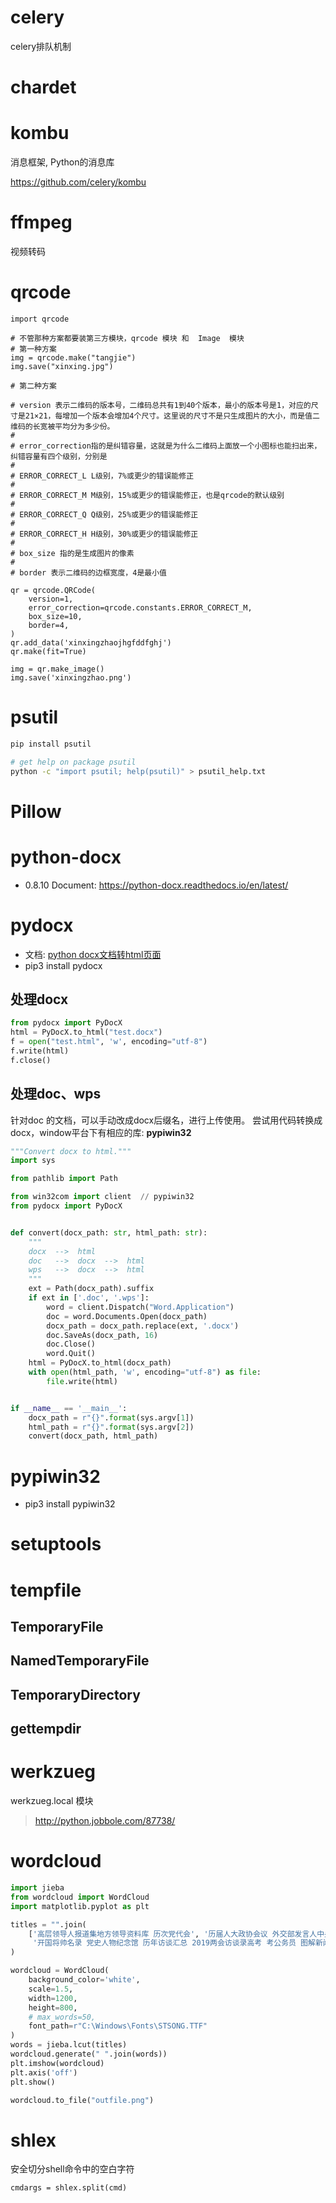 # celery

celery排队机制

# chardet



# kombu

消息框架,  Python的消息库

https://github.com/celery/kombu



# ffmpeg

视频转码





# qrcode

```
import qrcode

# 不管那种方案都要装第三方模块，qrcode 模块 和  Image  模块
# 第一种方案
img = qrcode.make("tangjie")
img.save("xinxing.jpg")

# 第二种方案

# version 表示二维码的版本号，二维码总共有1到40个版本，最小的版本号是1，对应的尺寸是21×21，每增加一个版本会增加4个尺寸。这里说的尺寸不是只生成图片的大小，而是值二维码的长宽被平均分为多少份。
#
# error_correction指的是纠错容量，这就是为什么二维码上面放一个小图标也能扫出来，纠错容量有四个级别，分别是
#
# ERROR_CORRECT_L L级别，7%或更少的错误能修正
#
# ERROR_CORRECT_M M级别，15%或更少的错误能修正，也是qrcode的默认级别
#
# ERROR_CORRECT_Q Q级别，25%或更少的错误能修正
#
# ERROR_CORRECT_H H级别，30%或更少的错误能修正
#
# box_size 指的是生成图片的像素
#
# border 表示二维码的边框宽度，4是最小值

qr = qrcode.QRCode(
    version=1,
    error_correction=qrcode.constants.ERROR_CORRECT_M,
    box_size=10,
    border=4,
)
qr.add_data('xinxingzhaojhgfddfghj')
qr.make(fit=True)

img = qr.make_image()
img.save('xinxingzhao.png')

```







# psutil

```bash
pip install psutil

# get help on package psutil
python -c "import psutil; help(psutil)" > psutil_help.txt
```





# Pillow



# python-docx

- 0.8.10 Document:  https://python-docx.readthedocs.io/en/latest/

# pydocx

- 文档: [python docx文档转html页面](https://www.cnblogs.com/taixiang/p/9978456.html)
-  pip3 install pydocx 



## 处理docx

```python
from pydocx import PyDocX
html = PyDocX.to_html("test.docx")
f = open("test.html", 'w', encoding="utf-8")
f.write(html)
f.close()
```



## 处理doc、wps

针对doc 的文档，可以手动改成docx后缀名，进行上传使用。 尝试用代码转换成docx，window平台下有相应的库:   **pypiwin32**

```python
"""Convert docx to html."""
import sys

from pathlib import Path

from win32com import client  // pypiwin32
from pydocx import PyDocX


def convert(docx_path: str, html_path: str):
    """
    docx  -->  html
    doc   -->  docx  -->  html
    wps   -->  docx  -->  html
    """
    ext = Path(docx_path).suffix
    if ext in ['.doc', '.wps']:
        word = client.Dispatch("Word.Application")
        doc = word.Documents.Open(docx_path)
        docx_path = docx_path.replace(ext, '.docx')
        doc.SaveAs(docx_path, 16)
        doc.Close()
        word.Quit()
    html = PyDocX.to_html(docx_path)
    with open(html_path, 'w', encoding="utf-8") as file:
        file.write(html)


if __name__ == '__main__':
    docx_path = r"{}".format(sys.argv[1])
    html_path = r"{}".format(sys.argv[2])
    convert(docx_path, html_path)
```







# pypiwin32

- pip3 install pypiwin32





# setuptools





# tempfile

## TemporaryFile

## NamedTemporaryFile

## TemporaryDirectory

## gettempdir



# werkzueg

werkzueg.local 模块

> http://python.jobbole.com/87738/





# wordcloud

```python
import jieba
from wordcloud import WordCloud
import matplotlib.pyplot as plt

titles = "".join(
    ['高层领导人报道集地方领导资料库 历次党代会', '历届人大政协会议 外交部发言人中央重拳打击腐败 人事任免',
     '开国将帅名录 党史人物纪念馆 历年访谈汇总 2019两会访谈录高考 考公务员 图解新闻 证监会答复投资者信息检索库']
)

wordcloud = WordCloud(
    background_color='white',
    scale=1.5,
    width=1200,
    height=800,
    # max_words=50,
    font_path=r"C:\Windows\Fonts\STSONG.TTF"
)
words = jieba.lcut(titles)
wordcloud.generate(" ".join(words))
plt.imshow(wordcloud)
plt.axis('off')
plt.show()

wordcloud.to_file("outfile.png")
```





# shlex

安全切分shell命令中的空白字符

```
cmdargs = shlex.split(cmd)
```